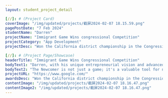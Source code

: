 ```yaml
---
layout: student_project_detail

[//]: # (Project Card)
coverImage: "/img/updated/projects/截屏2024-02-07 18.15.59.png"
pagePostDate: "7 Feb 2024"
studentName: "Darren"
projectName: "Immigrant Game Wins congressional Competition"
projectCategory: "App Development"
projectDesc: "Won the California district championship in the Congressional Challenge"

[//]: # (Project Page/Showcase)
headerTitle: "Immigrant Game Wins Congressional Competition"
bodyText1: "Darren, with his unique entrepreneurial vision and advanced programming skills, created "The Newcomer" game to assist immigrants in better adapting to new societies. His creation won the crown in the 2023 Congressional App Challenge for California's 23rd district."
bodyText2: "The Newcomer is not just a game; it's a valuable tool for new immigrants. Players simulate entering American society, experiencing its culture and daily life, while improving their English skills through engaging interactions. It's a journey that allows every "newcomer" to find their place through exploration and learning."
projectURL: "https://www.google.com/"
awardsDesc: "Won the California district championship in the Congressional Challenge"
contentImage: "/img/updated/projects/截屏2024-02-07 18.16.47.png"
contentImage2: "/img/updated/projects/截屏2024-02-07 18.16.47.png"
---
```

